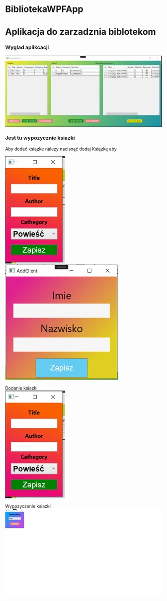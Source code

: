 # BibliotekaWPFApp
<h1>Aplikacja do zarzadznia biblotekom </h1>
<h3><p>Wyglad aplikcacji</p></h3>
<img src="https://github.com/ChrystianCH/BibliotekaWPFApp/blob/master/BibliotekaWPFApp/Img/Bez%C2%A0tytu%C5%82u.png">

<h3><p>Jest tu wypozycznie ksiazki</p></h3>
<p>Aby dodać ksiązke nalezy nacisnąć dodaj Ksiązkę aby  </p>
<img src="https://github.com/ChrystianCH/BibliotekaWPFApp/blob/master/BibliotekaWPFApp/Img/3.png">


<img src="https://github.com/ChrystianCH/BibliotekaWPFApp/blob/master/BibliotekaWPFApp/Img/4.png">

Dodanie ksiazki <br>
<img src="https://github.com/ChrystianCH/BibliotekaWPFApp/blob/master/BibliotekaWPFApp/Img/3.png">

Wypozyczenie ksiazki <br>
<img src="https://github.com/ChrystianCH/BibliotekaWPFApp/blob/master/BibliotekaWPFApp/Img/2.png">




